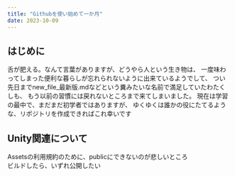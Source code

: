 ```yaml
---
title: "Githubを使い始めて一か月"
date: 2023-10-09
---
```


## はじめに

舌が肥える。なんて言葉がありますが、どうやら人という生き物は、
一度味わってしまった便利な暮らしが忘れられないように出来ているようでして、
つい先日までnew_file_最新版.mdなどという糞みたいな名前で満足していたわたくしも、
もう以前の習慣には戻れないところまで来てしまいました。
現在は学習の最中で、まだまだ初学者ではありますが、
ゆくゆくは誰かの役にたてるような、リポジトリを作成できればこれ幸いです

## Unity関連について

Assetsの利用規約のために、publicにできないのが悲しいところ<br>
ビルドしたら、いずれ公開したい

